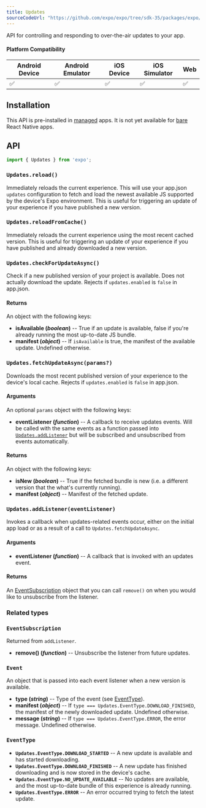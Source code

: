 ```yaml
---
title: Updates
sourceCodeUrl: "https://github.com/expo/expo/tree/sdk-35/packages/expo/src/Updates"
---
```


API for controlling and responding to over-the-air updates to your app.

#### Platform Compatibility

| Android Device | Android Emulator | iOS Device | iOS Simulator |  Web  |
| ------ | ---------- | ------ | ------ | ------ |
| ✅     |  ✅     | ✅     | ✅     | ✅    |

## Installation

This API is pre-installed in [managed](../../introduction/managed-vs-bare/#managed-workflow) apps. It is not yet available for [bare](../../introduction/managed-vs-bare/#bare-workflow) React Native apps.

## API

```js
import { Updates } from 'expo';
```

### `Updates.reload()`

Immediately reloads the current experience. This will use your app.json `updates` configuration to fetch and load the newest available JS supported by the device's Expo environment. This is useful for triggering an update of your experience if you have published a new version.

### `Updates.reloadFromCache()`

Immediately reloads the current experience using the most recent cached version. This is useful for triggering an update of your experience if you have published and already downloaded a new version.

### `Updates.checkForUpdateAsync()`

Check if a new published version of your project is available. Does not actually download the update. Rejects if `updates.enabled` is `false` in app.json.

#### Returns

An object with the following keys:

-   **isAvailable (_boolean_)** -- True if an update is available, false if you're already running the most up-to-date JS bundle.
-   **manifest (_object_)** -- If `isAvailable` is true, the manifest of the available update. Undefined otherwise.

### `Updates.fetchUpdateAsync(params?)`

Downloads the most recent published version of your experience to the device's local cache. Rejects if `updates.enabled` is `false` in app.json.

#### Arguments

An optional `params` object with the following keys:

-   **eventListener (_function_)** -- A callback to receive updates events. Will be called with the same events as a function passed into [`Updates.addListener`](#expoupdatesaddlistenereventlistener) but will be subscribed and unsubscribed from events automatically.

#### Returns

An object with the following keys:

-   **isNew (_boolean_)** -- True if the fetched bundle is new (i.e. a different version that the what's currently running).
-   **manifest (_object_)** -- Manifest of the fetched update.

### `Updates.addListener(eventListener)`

Invokes a callback when updates-related events occur, either on the initial app load or as a result of a call to `Updates.fetchUpdateAsync`.

#### Arguments

-   **eventListener (_function_)** -- A callback that is invoked with an updates event.

#### Returns

An [EventSubscription](#eventsubscription) object that you can call `remove()` on when you would like to unsubscribe from the listener.

### Related types

### `EventSubscription`

Returned from `addListener`.

-   **remove() (_function_)** -- Unsubscribe the listener from future updates.

### `Event`

An object that is passed into each event listener when a new version is available.

-   **type (_string_)** -- Type of the event (see [EventType](#eventtype)).
-   **manifest (_object_)** -- If `type === Updates.EventType.DOWNLOAD_FINISHED`, the manifest of the newly downloaded update. Undefined otherwise.
-   **message (_string_)** -- If `type === Updates.EventType.ERROR`, the error message. Undefined otherwise.

### `EventType`

-   **`Updates.EventType.DOWNLOAD_STARTED`** -- A new update is available and has started downloading.
-   **`Updates.EventType.DOWNLOAD_FINISHED`** -- A new update has finished downloading and is now stored in the device's cache.
-   **`Updates.EventType.NO_UPDATE_AVAILABLE`** -- No updates are available, and the most up-to-date bundle of this experience is already running.
-   **`Updates.EventType.ERROR`** -- An error occurred trying to fetch the latest update.

